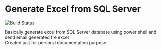 # Generate Excel from SQL Server

[![Build Status](https://travis-ci.org/awancilik/GenerateExcel.svg?branch=master)](https://travis-ci.org/awancilik/GenerateExcel)

Basically generate excel from SQL Server database using power shell and send email generated file excel  </br>
Created just for personal documentation purpose </br>
